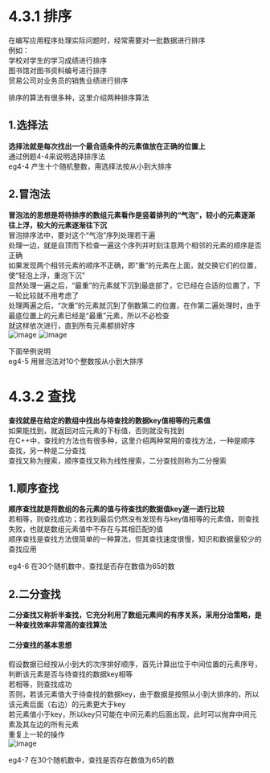 # 4.3.1 排序
在编写应用程序处理实际问题时，经常需要对一批数据进行排序  
例如：  
学校对学生的学习成绩进行排序  
图书馆对图书资料编号进行排序  
贸易公司对业务员的销售业绩进行排序  

排序的算法有很多种，这里介绍两种排序算法  

## 1.选择法
**选择法就是每次找出一个最合适条件的元素值放在正确的位置上**  
通过例题4-4来说明选择排序法  
eg4-4 产生十个随机整数，用选择法按从小到大排序

## 2.冒泡法
**冒泡法的思想是将待排序的数组元素看作是竖着排列的“气泡”，较小的元素逐渐往上浮，较大的元素逐渐往下沉**  
冒泡排序法中，要对这个“气泡”序列处理若干遍  
处理一边，就是自顶而下检查一遍这个序列并时刻注意两个相邻的元素的顺序是否正确  
如果发现两个相邻元素的顺序不正确，即“重”的元素在上面，就交换它们的位置，使“轻泡上浮，重泡下沉”  
显然处理一遍之后，“最重”的元素就下沉到最底部了，它已经在合适的位置了，下一轮比较就不用考虑了  
处理两遍之后，“次重”的元素就沉到了倒数第二的位置，在作第二遍处理时，由于最底位置上的元素已经是“最重”元素，所以不必检查  
就这样依次进行，直到所有元素都排好序  
![image](https://user-images.githubusercontent.com/77609544/110873504-dc12d500-830c-11eb-868f-3c4b834bdf23.png)
![image](https://user-images.githubusercontent.com/77609544/110873471-ca313200-830c-11eb-9b1c-3914e68188eb.png)

下面举例说明  
eg4-5 用冒泡法对10个整数按从小到大排序  

# 4.3.2 查找
**查找就是在给定的数组中找出与待查找的数据key值相等的元素值**  
如果能找到，就返回对应元素的下标值，否则就没有找到  
在C++中，查找的方法也有很多种，这里介绍两种常用的查找方法，一种是顺序查找，另一种是二分查找  
查找又称为搜索，顺序查找又称为线性搜索，二分查找则称为二分搜索  

## 1.顺序查找
**顺序查找就是将数组的各元素的值与待查找的数据值key逐一进行比较**  
若相等，则查找成功；若找到最后仍然没有发现有与key值相等的元素值，则查找失败，也就是数组元素值中不存在与其相匹配的值  
顺序查找是查找方法很简单的一种算法，但其查找速度很慢，知识和数据量较少的查找应用  

eg4-6 在30个随机数中，查找是否存在数值为65的数

## 2.二分查找
**二分查找又称折半查找，它充分利用了数组元素间的有序关系，采用分治策略，是一种查找效率非常高的查找算法**  
#### 二分查找的基本思想
假设数据已经按从小到大的次序排好顺序，首先计算出位于中间位置的元素序号，判断该元素是否与待查找的数据key相等  
若相等，则查找成功  
否则，若该元素值大于待查找的数据key，由于数据是按照从小到大排序的，所以该元素后面（右边）的元素更大于key  
若元素值小于key，所以key只可能在中间元素的后面出现，此时可以抛弃中间元素及其左边的所有元素  
重复上一轮的操作  
![image](https://user-images.githubusercontent.com/77609544/110873052-e385ae80-830b-11eb-9d9d-6491ce255ad1.png)

eg4-7 在30个随机数中，查找是否存在数值为65的数  

